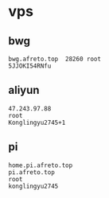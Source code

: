 # vps
## bwg
```
bwg.afreto.top  28260 root
5JJOKI54RNfu
```
## aliyun
```
47.243.97.88 
root
Konglingyu2745+1
```

## pi
```
home.pi.afreto.top
pi.afreto.top
root
konglingyu2745
```